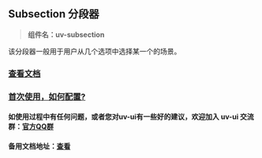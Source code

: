 ## Subsection 分段器

> **组件名：uv-subsection**

该分段器一般用于用户从几个选项中选择某一个的场景。

### [查看文档](https://www.uvui.cn/components/subsection.html)

### <a href="https://www.uvui.cn/components/quickstart.html" target="_blank">首次使用，如何配置?</a>

#### 如使用过程中有任何问题，或者您对uv-ui有一些好的建议，欢迎加入 uv-ui 交流群：<a href="https://www.uvui.cn/components/addQQGroup.html" target="_blank">官方QQ群</a>

#### 备用文档地址：[查看](https://uvui.ppiyy.cn/components/subsection.html)